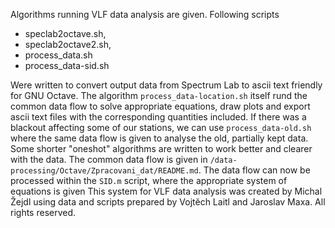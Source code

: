 

Algorithms running VLF data analysis are given.
Following scripts 
* speclab2octave.sh, 
* speclab2octave2.sh, 
* process_data.sh 
* process_data-sid.sh

Were written to convert output data from Spectrum Lab to ascii text friendly for GNU Octave.
The algorithm `process_data-location.sh` itself rund the common data flow to solve appropriate equations, draw plots and export ascii text files with the corresponding quantities included.
If there was a blackout affecting some of our stations, we can use `process_data-old.sh` where the same data flow is given to analyse the old, partially kept data.
Some shorter "oneshot" algorithms are written to work better and clearer with the data.
The common data flow is given in `/data-processing/Octave/Zpracovani_dat/README.md`.
The data flow can now be processed within the `SID.m` script, where the appropriate system of equations is given
This system for VLF data analysis was created by Michal Žejdl using data and scripts prepared by Vojtěch Laitl and Jaroslav Maxa.
All rights reserved.
